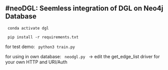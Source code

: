#neoDGL: Seemless integration of DGL on Neo4j Database
---------------


<code> conda activate dgl </code>

<code> pip install -r requirements.txt </code>

for test demo:
    <code> python3 train.py </code>


for using in own database:
    <code> neodgl.py </code> -> edit the get_edge_list driver for your own HTTP and URI/Auth
